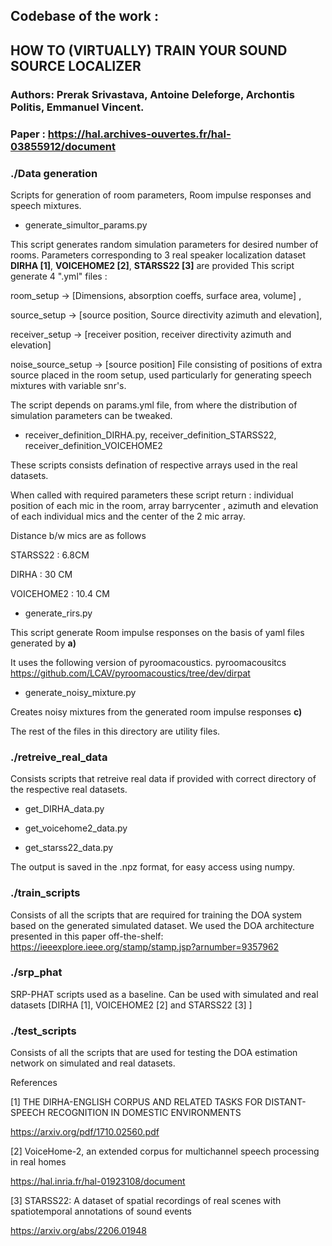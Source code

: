 ## Codebase of the work : 
## HOW TO (VIRTUALLY) TRAIN YOUR SOUND SOURCE LOCALIZER 
### Authors: Prerak Srivastava, Antoine Deleforge, Archontis Politis, Emmanuel Vincent.
### Paper :  https://hal.archives-ouvertes.fr/hal-03855912/document

### ./Data generation  

Scripts for generation of room parameters, Room impulse responses and speech mixtures.

- generate_simultor_params.py 

This script generates random simulation parameters for desired number of rooms.
Parameters corresponding to 3 real speaker localization dataset **DIRHA [1]**, **VOICEHOME2 [2]**, **STARSS22 [3]** are provided 
This script generate 4 ".yml" files : 

room_setup -> [Dimensions, absorption coeffs, surface area, volume] , 

source_setup -> [source position, Source directivity azimuth and elevation], 

receiver_setup -> [receiver position, receiver directivity azimuth and elevation] 

noise_source_setup -> [source position] File consisting of positions of extra source placed in the room setup, used particularly for generating speech mixtures with variable snr's.

The script depends on params.yml file, from where the distribution of simulation parameters can be tweaked.

- receiver_definition_DIRHA.py, receiver_definition_STARSS22, receiver_definition_VOICEHOME2

These scripts consists defination of respective arrays used in the real datasets.

When called with required parameters these script return : individual position of each mic in the room, array barrycenter , azimuth and elevation of each individual mics and the center of the 2 mic array.

Distance b/w mics are as follows 

STARSS22 : 6.8CM  

DIRHA : 30 CM

VOICEHOME2 : 10.4 CM 

- generate_rirs.py

This script generate Room impulse responses on the basis of yaml files generated by **a)**

It uses the following version of pyroomacoustics. pyroomacousitcs  https://github.com/LCAV/pyroomacoustics/tree/dev/dirpat

- generate_noisy_mixture.py

Creates noisy mixtures from the generated room impulse responses **c)**

 The rest of the files in this directory are utility files.

### ./retreive_real_data 

Consists scripts that retreive real data if provided with correct directory of the respective real datasets.

- get_DIRHA_data.py

- get_voicehome2_data.py

- get_starss22_data.py

The output is saved in the .npz format, for easy access using numpy.

### ./train_scripts

Consists of all the scripts that are required for training the DOA system based on the generated simulated dataset. 
We used the DOA architecture presented in this paper off-the-shelf: https://ieeexplore.ieee.org/stamp/stamp.jsp?arnumber=9357962


### ./srp_phat 

SRP-PHAT scripts used as a baseline.
Can be used with simulated and real datasets [DIRHA [1], VOICEHOME2 [2] and STARSS22 [3] ]


### ./test_scripts 

Consists of all the scripts that are used for testing the DOA estimation network on simulated and real datasets.


References 

[1] THE DIRHA-ENGLISH CORPUS AND RELATED TASKS FOR DISTANT-SPEECH RECOGNITION IN DOMESTIC ENVIRONMENTS 

https://arxiv.org/pdf/1710.02560.pdf

[2] VoiceHome-2, an extended corpus for multichannel speech processing in real homes

https://hal.inria.fr/hal-01923108/document

[3] STARSS22: A dataset of spatial recordings of real scenes with spatiotemporal annotations of sound events

https://arxiv.org/abs/2206.01948
 
